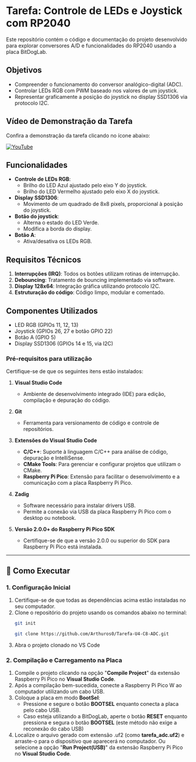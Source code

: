# Tarefa: Controle de LEDs e Joystick com RP2040

Este repositório contém o código e documentação do projeto desenvolvido para explorar conversores A/D e funcionalidades do RP2040 usando a placa BitDogLab.

## Objetivos
- Compreender o funcionamento do conversor analógico-digital (ADC).
- Controlar LEDs RGB com PWM baseado nos valores de um joystick.
- Representar graficamente a posição do joystick no display SSD1306 via protocolo I2C.

## **Vídeo de Demonstração da Tarefa**
Confira a demonstração da tarefa clicando no ícone abaixo:

<a href="https://youtube.com/shorts/1kPjNn21gPU">
  <img src="https://img.icons8.com/color/48/000000/youtube-play.png" alt="YouTube" />
</a>


## Funcionalidades
- **Controle de LEDs RGB**:
  - Brilho do LED Azul ajustado pelo eixo Y do joystick.
  - Brilho do LED Vermelho ajustado pelo eixo X do joystick.
- **Display SSD1306**:
  - Movimento de um quadrado de 8x8 pixels, proporcional à posição do joystick.
- **Botão do joystick**:
  - Alterna o estado do LED Verde.
  - Modifica a borda do display.
- **Botão A**:
  - Ativa/desativa os LEDs RGB.

## Requisitos Técnicos
1. **Interrupções (IRQ)**: Todos os botões utilizam rotinas de interrupção.
2. **Debouncing**: Tratamento de bouncing implementado via software.
3. **Display 128x64**: Integração gráfica utilizando protocolo I2C.
4. **Estruturação do código**: Código limpo, modular e comentado.

## Componentes Utilizados
- LED RGB (GPIOs 11, 12, 13)
- Joystick (GPIOs 26, 27 e botão GPIO 22)
- Botão A (GPIO 5)
- Display SSD1306 (GPIOs 14 e 15, via I2C)

 ### **Pré-requisitos para utilização**
Certifique-se de que os seguintes itens estão instalados:

1. **Visual Studio Code**  
   - Ambiente de desenvolvimento integrado (IDE) para edição, compilação e depuração do código.

2. **Git**  
   - Ferramenta para versionamento de código e controle de repositórios.  

3. **Extensões do Visual Studio Code**  
   - **C/C++**: Suporte à linguagem C/C++ para análise de código, depuração e IntelliSense.  
   - **CMake Tools**: Para gerenciar e configurar projetos que utilizam o CMake.  
   - **Raspberry Pi Pico**: Extensão para facilitar o desenvolvimento e a comunicação com a placa Raspberry Pi Pico.  

4. **Zadig**  
   - Software necessário para instalar drivers USB.  
   - Permite a conexão via USB da placa Raspberry Pi Pico com o desktop ou notebook.  

5. **Versão 2.0.0+ do Raspberry Pi Pico SDK**  
   - Certifique-se de que a versão 2.0.0 ou superior do SDK para Raspberry Pi Pico está instalada.  
---
## 🚀 Como Executar

### **1. Configuração Inicial**
1. Certifique-se de que todas as dependências acima estão instaladas no seu computador.
2. Clone o repositório do projeto usando os comandos abaixo no terminal:  
   ```bash
   git init
   ```
   ```bash
   git clone https://github.com/Arthuros0/Tarefa-U4-C8-ADC.git
   ```
3. Abra o projeto clonado no VS Code

### **2. Compilação e Carregamento na Placa**
1. Compile o projeto clicando na opção "**Compile Project**" da extensão Raspberry Pi Pico no **Visual Studio Code**.
2. Após a compilação bem-sucedida, conecte a Raspberry Pi Pico W ao computador utilizando um cabo USB.
3. Coloque a placa em modo **BootSel**:
   - Pressione e segure o botão **BOOTSEL** enquanto conecta a placa pelo cabo USB.
   - Caso esteja utilizando a BitDogLab, aperte o botão **RESET** enquanto pressiona e segura o botão **BOOTSEL** (este método não exige a reconexão do cabo USB) 
4. Localize o arquivo gerado com extensão .uf2 (como **tarefa_adc.uf2**) e arraste-o para o dispositivo que aparecerá no computador. Ou selecione a opção "**Run Project(USB)**" da extensão Raspberry Pi Pico no **Visual Studio Code**.

